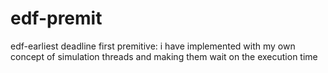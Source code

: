 edf-premit
==========

edf-earliest deadline first premitive: i have implemented with my own concept of simulation threads and making them wait on the execution time
